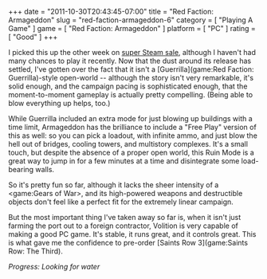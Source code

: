 +++
date = "2011-10-30T20:43:45-07:00"
title = "Red Faction: Armageddon"
slug = "red-faction-armageddon-6"
category = [ "Playing A Game" ]
game = [ "Red Faction: Armageddon" ]
platform = [ "PC" ]
rating = [ "Good" ]
+++

I picked this up the other week on <a href="http://store.steampowered.com/news/6486/">super Steam sale</a>, although I haven't had many chances to play it recently.  Now that the dust around its release has settled, I've gotten over the fact that it isn't a [Guerrilla](game:Red Faction: Guerrilla)-style open-world -- although the story isn't very remarkable, it's solid enough, and the campaign pacing is sophisticated enough, that the moment-to-moment gameplay is actually pretty compelling.  (Being able to blow everything up helps, too.)

While Guerrilla included an extra mode for just blowing up buildings with a time limit, Armageddon has the brilliance to include a "Free Play" version of this as well: so you can pick a loadout, with infinite ammo, and just blow the hell out of bridges, cooling towers, and multistory complexes.  It's a small touch, but despite the absence of a proper open world, this Ruin Mode is a great way to jump in for a few minutes at a time and disintegrate some load-bearing walls.

So it's pretty fun so far, although it lacks the sheer intensity of a <game:Gears of War>, and its high-powered weapons and destructible objects don't feel like a perfect fit for the extremely linear campaign.

But the most important thing I've taken away so far is, when it isn't just farming the port out to a foreign contractor, Volition is very capable of making a good PC game.  It's stable, it runs great, and it controls great.  This is what gave me the confidence to pre-order [Saints Row 3](game:Saints Row: The Third).

<i>Progress: Looking for water</i>